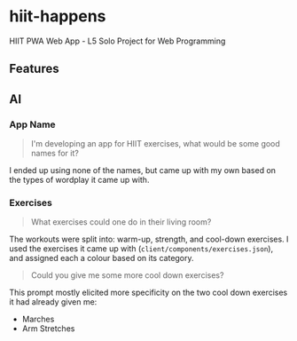 # hiit-happens
HIIT PWA Web App - L5 Solo Project for Web Programming

## Features

## AI

### App Name

> I'm developing an app for HIIT exercises, what would be some good names for it?

I ended up using none of the names, but came up with my own based on the types of wordplay it came up with.

### Exercises

> What exercises could one do in their living room?

The workouts were split into: warm-up, strength, and cool-down exercises. I used the exercises it came up with (`client/components/exercises.json`), and assigned each a colour based on its category.

> Could you give me some more cool down exercises?

This prompt mostly elicited more specificity on the two cool down exercises it had already given me:

- Marches
- Arm Stretches

